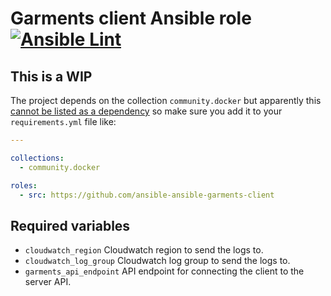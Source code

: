 # Garments client Ansible role [![Ansible Lint](https://github.com/namelivia/ansible-garments-client/actions/workflows/ansible-lint.yml/badge.svg)](https://github.com/namelivia/ansible-garments-client/actions/workflows/ansible-lint.yml)

## This is a WIP

The project depends on the collection `community.docker` but apparently this [cannot be listed as a dependency](https://github.com/ansible/ansible/issues/62847) so make sure you add it to your `requirements.yml` file like:

```yml
---

collections:
  - community.docker

roles:
  - src: https://github.com/ansible-ansible-garments-client
```

## Required variables
 - `cloudwatch_region` Cloudwatch region to send the logs to.
 - `cloudwatch_log_group` Cloudwatch log group to send the logs to.
 - `garments_api_endpoint` API endpoint for connecting the client to the server API.
